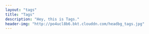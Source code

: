 ```yaml
---
layout: "tags"
title: "Tags"
description: "Hey, this is Tags."
header-img: "http://po4ucl8b6.bkt.clouddn.com/headbg_tags.jpg"
---
```

